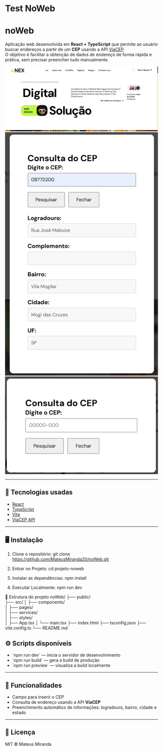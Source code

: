 # Test NoWeb

# noWeb

Aplicação web desenvolvida em **React + TypeScript** que permite ao usuário buscar endereços a partir de um **CEP** usando a API [ViaCEP](https://viacep.com.br/).  
O objetivo é facilitar a obtenção de dados de endereço de forma rápida e prática, sem precisar preencher tudo manualmente.

<img src="https://github.com/MateusMiranda20/noWeb/blob/master/src/Img/noweb.png?raw=true" width="550px" />
<img src="https://github.com/MateusMiranda20/noWeb/blob/master/src/Img/buscaCep.png?raw=true" width="550px" />
<img src="https://github.com/MateusMiranda20/noWeb/blob/master/src/Img/cep.png?raw=true" width="550px" />

---

## 🚀 Tecnologias usadas

- [React](https://react.dev/)
- [TypeScript](https://www.typescriptlang.org/)
- [Vite](https://vitejs.dev/)
- [ViaCEP API](https://viacep.com.br/)

---

## 🖥 Instalação

1. Clone o repositório:
   git clone https://github.com/MateusMiranda20/noWeb.git
  
3. Entrar no Projeto:
    cd projeto-noweb
 
4. Instalar as dependências:
   npm install
   
6. Executar Localmente:
   npm run dev
   
📂 Estrutura do projeto
   noWeb/
├── public/              
├── src/
│   ├── components/      
│   ├── pages/           
│   ├── services/        
│   ├── styles/          
│   ├── App.tsx
│   └── main.tsx
├── index.html
├── tsconfig.json
├── vite.config.ts
└── README.md
   
## ⚙️ Scripts disponíveis

- \`npm run dev\` — inicia o servidor de desenvolvimento
- \`npm run build\` — gera a build de produção
- \`npm run preview\` — visualiza a build localmente

---

## 📌 Funcionalidades

- Campo para inserir o CEP
- Consulta de endereço usando a API **ViaCEP**
- Preenchimento automático de informações: logradouro, bairro, cidade e estado

---

## 📄 Licença

MIT © Mateus Miranda



